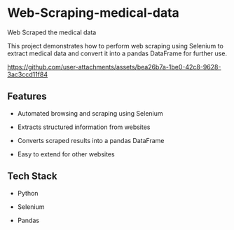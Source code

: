 # Web-Scraping-medical-data
Web Scraped the medical data

This project demonstrates how to perform web scraping using Selenium to extract medical data and convert it into a pandas DataFrame for further use.

https://github.com/user-attachments/assets/bea26b7a-1be0-42c8-9628-3ac3ccd11f84



## Features

* Automated browsing and scraping using Selenium

* Extracts structured information from websites

* Converts scraped results into a pandas DataFrame

* Easy to extend for other websites

## Tech Stack

* Python

* Selenium

* Pandas




